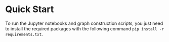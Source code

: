 # Quick Start
To run the Jupyter notebooks and graph construction scripts, you just need to install the required packages with the following command
`pip install -r requirements.txt`.
